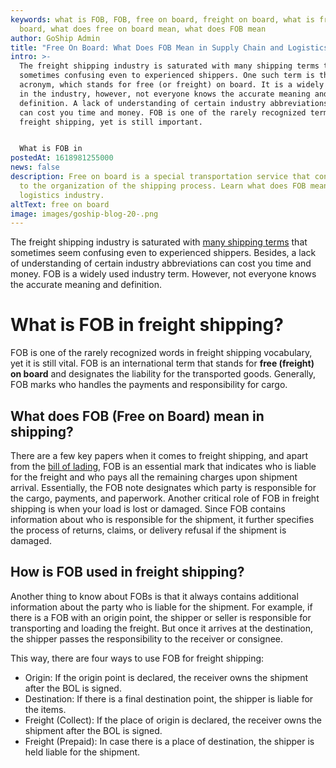 ```yaml
---
keywords: what is FOB, FOB, free on board, freight on board, what is free on
  board, what does free on board mean, what does FOB mean
author: GoShip Admin
title: "Free On Board: What Does FOB Mean in Supply Chain and Logistics?"
intro: >-
  The freight shipping industry is saturated with many shipping terms that are
  sometimes confusing even to experienced shippers. One such term is the FOB
  acronym, which stands for free (or freight) on board. It is a widely used term
  in the industry, however, not everyone knows the accurate meaning and
  definition. A lack of understanding of certain industry abbreviations or terms
  can cost you time and money. FOB is one of the rarely recognized terms in
  freight shipping, yet is still important. 


  What is FOB in
postedAt: 1618981255000
news: false
description: Free on board is a special transportation service that contributes
  to the organization of the shipping process. Learn what does FOB mean in the
  logistics industry.
altText: free on board
image: images/goship-blog-20-.png
---
```

The freight shipping industry is saturated with [many shipping terms](https://www.goship.com/blog/5-key-freight-shipping-terms-you-should-know/) that sometimes seem confusing even to experienced shippers. Besides, a lack of understanding of certain industry abbreviations can cost you time and money. FOB is a widely used industry term. However, not everyone knows the accurate meaning and definition.



# What is FOB in freight shipping? 



FOB is one of the rarely recognized words in freight shipping vocabulary, yet it is still vital. FOB is an international term that stands for **free (freight) on board** and designates the liability for the transported goods. Generally, FOB marks who handles the payments and responsibility for cargo. 



## What does FOB (Free on Board) mean in shipping?

There are a few key papers when it comes to freight shipping, and apart from the [bill of lading](https://www.goship.com/blog/what-is-the-bill-of-lading-bol/), FOB is an essential mark that indicates who is liable for the freight and who pays all the remaining charges upon shipment arrival. Essentially, the FOB note designates which party is responsible for the cargo, payments, and paperwork. Another critical role of FOB in freight shipping is when your load is lost or damaged. Since FOB contains information about who is responsible for the shipment, it further specifies the process of returns, claims, or delivery refusal if the shipment is damaged.

## How is FOB used in freight shipping?

Another thing to know about FOBs is that it always contains additional information about the party who is liable for the shipment. For example, if there is a FOB with an origin point, the shipper or seller is responsible for transporting and loading the freight. But once it arrives at the destination, the shipper passes the responsibility to the receiver or consignee. 

This way, there are four ways to use FOB for freight shipping:

* Origin: If the origin point is declared, the receiver owns the shipment after the BOL is signed.
* Destination: If there is a final destination point, the shipper is liable for the items.
* Freight (Collect): If the place of origin is declared, the receiver owns the shipment after the BOL is signed.
* Freight (Prepaid): In case there is a place of destination, the shipper is held liable for the shipment.